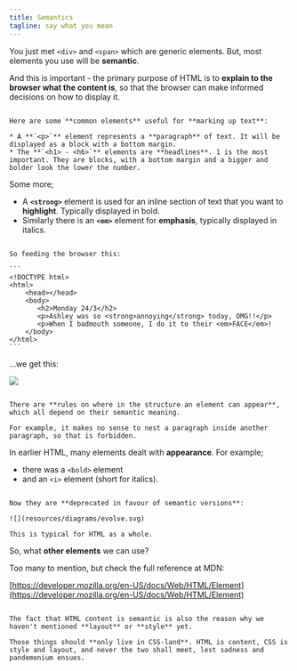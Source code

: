 ```yaml
---
title: Semantics
tagline: say what you mean
---
```


You just met `<div>` and `<span>` which are generic elements. But, most elements you use will be **semantic**.

And this is important - the primary purpose of HTML is to **explain to the browser what the content is**, so that the browser can make informed decisions on how to display it.

~~~

Here are some **common elements** useful for **marking up text**:

* A **`<p>`** element represents a **paragraph** of text. It will be displayed as a block with a bottom margin.
* The **`<h1> - <h6>`** elements are **headlines**. 1 is the most important. They are blocks, with a bottom margin and a bigger and bolder look the lower the number.

~~~

Some more;

* A **`<strong>`** element is used for an inline section of text that you want to **highlight**. Typically displayed in bold.
* Similarly there is an **`<em>`** element for **emphasis**, typically displayed in italics.

~~~

So feeding the browser this:

```
<!DOCTYPE html>
<html>
    <head></head>
    <body>
       <h2>Monday 24/3</h2>
       <p>Ashley was so <strong>annoying</strong> today, OMG!!</p>
       <p>When I badmouth someone, I do it to their <em>FACE</em>!
    </body>
</html>
```

~~~

...we get this:

![](resources/images/textstyle.png)

~~~

There are **rules on where in the structure an element can appear**, which all depend on their semantic meaning. 

For example, it makes no sense to nest a paragraph inside another paragraph, so that is forbidden.

~~~

In earlier HTML, many elements dealt with **appearance**. For example;

* there was a `<bold>` element
* and an `<i>` element (short for italics).

~~~

Now they are **deprecated in favour of semantic versions**:

![](resources/diagrams/evolve.svg)

This is typical for HTML as a whole.

~~~

So, what **other elements** we can use? 

Too many to mention, but check the full reference at MDN:

[https://developer.mozilla.org/en-US/docs/Web/HTML/Element](https://developer.mozilla.org/en-US/docs/Web/HTML/Element)

~~~

The fact that HTML content is semantic is also the reason why we haven't mentioned **layout** or **style** yet.

Those things should **only live in CSS-land**. HTML is content, CSS is style and layout, and never the two shall meet, lest sadness and pandemonium ensues.

